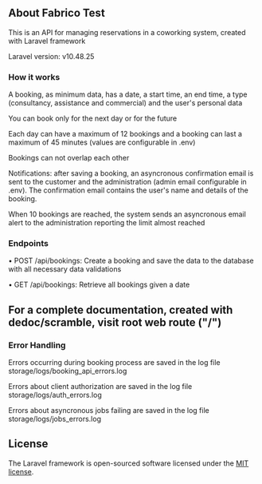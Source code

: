 
## About Fabrico Test

This is an API for managing reservations in a coworking system, created with Laravel framework

Laravel version: v10.48.25

### How it works

A booking, as minimum data, has a date, a start time, an end time, a type (consultancy, assistance and commercial) and the user's personal data

You can book only for the next day or for the future

Each day can have a maximum of 12 bookings and a booking can last a maximum of 45 minutes (values are configurable in .env)

Bookings can not overlap each other

Notifications: after saving a booking, an asyncronous confirmation email is sent to the customer and the administration (admin email configurable in .env). The confirmation email contains the user's name and details of the booking.

When 10 bookings are reached, the system sends an asyncronous email alert to the administration reporting the limit almost reached

### Endpoints

• POST /api/bookings: Create a booking and save the data to the database with all necessary data validations

• GET /api/bookings: Retrieve all bookings given a date

## For a complete documentation, created with dedoc/scramble, visit root web route ("/")

### Error Handling

Errors occurring during booking process are saved in the log file storage/logs/booking_api_errors.log

Errors about client authorization are saved in the log file storage/logs/auth_errors.log

Errors about asyncronous jobs failing are saved in the log file storage/logs/jobs_errors.log

## License

The Laravel framework is open-sourced software licensed under the [MIT license](https://opensource.org/licenses/MIT).
